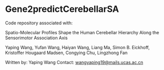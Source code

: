 # Gene2predictCerebellarSA
Code repository associated with:

Spatio-Molecular Profiles Shape the Human Cerebellar Hierarchy Along the Sensorimotor Association Axis

Yaping Wang, Yufan Wang, Haiyan Wang, Liang Ma, Simon B. Eickhoff, Kristoffer Hougaard Madsen, Congying Chu, Lingzhong Fan


Written by: Yaping Wang
Contact:    wangyaping19@mails.ucas.ac.cn

